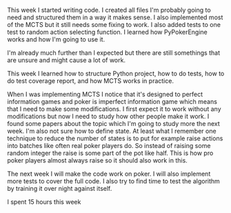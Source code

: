This week I started writing code. I created all files I'm probably going to need and structured them in a way it makes sense. I also implemented most of the MCTS but it still needs some fixing to work. I also added tests to one test to random action selecting function. I learned how PyPokerEngine works and how I'm going to use it.

I'm already much further than I expected but there are still somethings that are unsure and might cause a lot of work.

This week I learned how to structure Python project, how to do tests, how to do test coverage report, and how MCTS works in practice.

When I was implementing MCTS I notice that it's designed to perfect information games and poker is imperfect information game which means that I need to make some modifications. I first expect it to work without any modifications but now I need to study how other people make it work. I found some papers about the topic which I'm going to study more the next week. I'm also not sure how to define state. At least what I remember one technique to reduce the number of states is to put for example raise actions into batches like often real poker players do. So instead of raising some random integer the raise is some part of the pot like half. This is how pro poker players almost always raise so it should also work in this.

The next week I will make the code work on poker. I will also implement more tests to cover the full code. I also try to find time to test the algorithm by training it over night against itself.

I spent 15 hours this week
